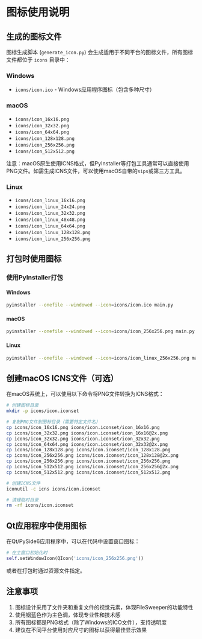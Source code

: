# 图标使用说明

## 生成的图标文件

图标生成脚本 (`generate_icon.py`) 会生成适用于不同平台的图标文件，所有图标文件都位于 `icons` 目录中：

### Windows
- `icons/icon.ico` - Windows应用程序图标（包含多种尺寸）

### macOS
- `icons/icon_16x16.png`
- `icons/icon_32x32.png`
- `icons/icon_64x64.png`
- `icons/icon_128x128.png`
- `icons/icon_256x256.png`
- `icons/icon_512x512.png`

注意：macOS原生使用ICNS格式，但PyInstaller等打包工具通常可以直接使用PNG文件。如需生成ICNS文件，可以使用macOS自带的`sips`或第三方工具。

### Linux
- `icons/icon_linux_16x16.png`
- `icons/icon_linux_24x24.png`
- `icons/icon_linux_32x32.png`
- `icons/icon_linux_48x48.png`
- `icons/icon_linux_64x64.png`
- `icons/icon_linux_128x128.png`
- `icons/icon_linux_256x256.png`

## 打包时使用图标

### 使用PyInstaller打包

#### Windows
```bash
pyinstaller --onefile --windowed --icon=icons/icon.ico main.py
```

#### macOS
```bash
pyinstaller --onefile --windowed --icon=icons/icon_256x256.png main.py
```

#### Linux
```bash
pyinstaller --onefile --windowed --icon=icons/icon_linux_256x256.png main.py
```

## 创建macOS ICNS文件（可选）

在macOS系统上，可以使用以下命令将PNG文件转换为ICNS格式：

```bash
# 创建图标目录
mkdir -p icons/icon.iconset

# 复制PNG文件到图标目录（需要特定文件名）
cp icons/icon_16x16.png icons/icon.iconset/icon_16x16.png
cp icons/icon_32x32.png icons/icon.iconset/icon_16x16@2x.png
cp icons/icon_32x32.png icons/icon.iconset/icon_32x32.png
cp icons/icon_64x64.png icons/icon.iconset/icon_32x32@2x.png
cp icons/icon_128x128.png icons/icon.iconset/icon_128x128.png
cp icons/icon_256x256.png icons/icon.iconset/icon_128x128@2x.png
cp icons/icon_256x256.png icons/icon.iconset/icon_256x256.png
cp icons/icon_512x512.png icons/icon.iconset/icon_256x256@2x.png
cp icons/icon_512x512.png icons/icon.iconset/icon_512x512.png

# 创建ICNS文件
iconutil -c icns icons/icon.iconset

# 清理临时目录
rm -rf icons/icon.iconset
```

## Qt应用程序中使用图标

在Qt/PySide6应用程序中，可以在代码中设置窗口图标：

```python
# 在主窗口初始化时
self.setWindowIcon(QIcon('icons/icon_256x256.png'))
```

或者在打包时通过资源文件指定。

## 注意事项

1. 图标设计采用了文件夹和重复文件的视觉元素，体现FileSweeper的功能特性
2. 使用钢蓝色作为主色调，体现专业性和技术感
3. 所有图标都是PNG格式（除了Windows的ICO文件），支持透明度
4. 建议在不同平台使用对应尺寸的图标以获得最佳显示效果